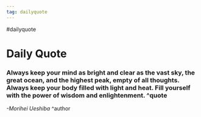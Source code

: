 ```yaml
---
tag: dailyquote
---
```


#dailyquote

# Daily Quote

### Always keep your mind as bright and clear as the vast sky, the great ocean, and the highest peak, empty of all thoughts. Always keep your body filled with light and heat. Fill yourself with the power of wisdom and enlightenment. ^quote
*-Morihei Ueshiba* ^author
